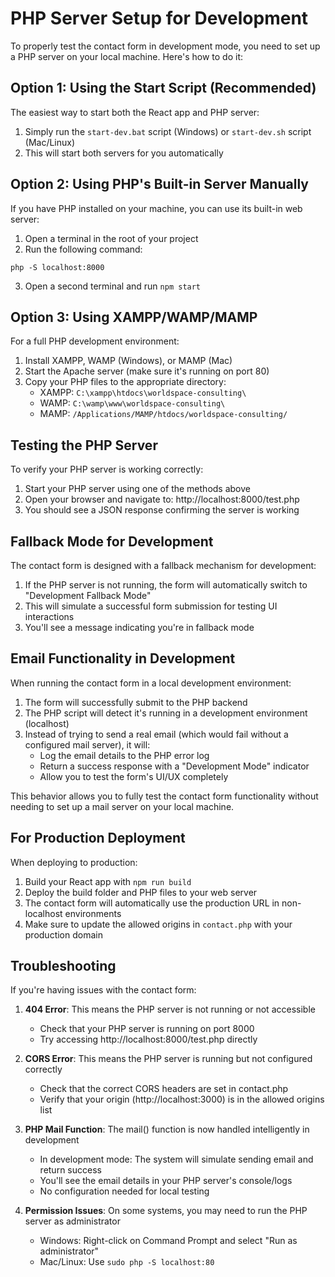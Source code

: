 # PHP Server Setup for Development

To properly test the contact form in development mode, you need to set up a PHP server on your local machine. Here's how to do it:

## Option 1: Using the Start Script (Recommended)

The easiest way to start both the React app and PHP server:

1. Simply run the `start-dev.bat` script (Windows) or `start-dev.sh` script (Mac/Linux)
2. This will start both servers for you automatically

## Option 2: Using PHP's Built-in Server Manually

If you have PHP installed on your machine, you can use its built-in web server:

1. Open a terminal in the root of your project
2. Run the following command:

```
php -S localhost:8000
```

3. Open a second terminal and run `npm start`

## Option 3: Using XAMPP/WAMP/MAMP

For a full PHP development environment:

1. Install XAMPP, WAMP (Windows), or MAMP (Mac)
2. Start the Apache server (make sure it's running on port 80)
3. Copy your PHP files to the appropriate directory:
   - XAMPP: `C:\xampp\htdocs\worldspace-consulting\`
   - WAMP: `C:\wamp\www\worldspace-consulting\`
   - MAMP: `/Applications/MAMP/htdocs/worldspace-consulting/`

## Testing the PHP Server

To verify your PHP server is working correctly:

1. Start your PHP server using one of the methods above
2. Open your browser and navigate to: http://localhost:8000/test.php
3. You should see a JSON response confirming the server is working

## Fallback Mode for Development

The contact form is designed with a fallback mechanism for development:

1. If the PHP server is not running, the form will automatically switch to "Development Fallback Mode"
2. This will simulate a successful form submission for testing UI interactions
3. You'll see a message indicating you're in fallback mode

## Email Functionality in Development

When running the contact form in a local development environment:

1. The form will successfully submit to the PHP backend
2. The PHP script will detect it's running in a development environment (localhost)
3. Instead of trying to send a real email (which would fail without a configured mail server), it will:
   - Log the email details to the PHP error log
   - Return a success response with a "Development Mode" indicator
   - Allow you to test the form's UI/UX completely

This behavior allows you to fully test the contact form functionality without needing to set up a mail server on your local machine.

## For Production Deployment

When deploying to production:

1. Build your React app with `npm run build`
2. Deploy the build folder and PHP files to your web server
3. The contact form will automatically use the production URL in non-localhost environments
4. Make sure to update the allowed origins in `contact.php` with your production domain

## Troubleshooting

If you're having issues with the contact form:

1. **404 Error**: This means the PHP server is not running or not accessible
   - Check that your PHP server is running on port 8000
   - Try accessing http://localhost:8000/test.php directly
   
2. **CORS Error**: This means the PHP server is running but not configured correctly
   - Check that the correct CORS headers are set in contact.php
   - Verify that your origin (http://localhost:3000) is in the allowed origins list
   
3. **PHP Mail Function**: The mail() function is now handled intelligently in development
   - In development mode: The system will simulate sending email and return success
   - You'll see the email details in your PHP server's console/logs
   - No configuration needed for local testing

4. **Permission Issues**: On some systems, you may need to run the PHP server as administrator
   - Windows: Right-click on Command Prompt and select "Run as administrator"
   - Mac/Linux: Use `sudo php -S localhost:80`